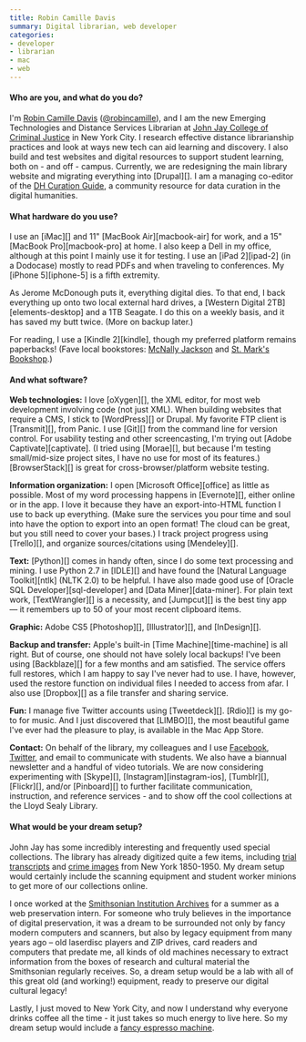 ```yaml
---
title: Robin Camille Davis
summary: Digital librarian, web developer
categories:
- developer
- librarian
- mac
- web
---
```


#### Who are you, and what do you do?

I'm [Robin Camille Davis](http://www.robincamille.com/ "Robin's website.") ([@robincamille](https://twitter.com/robincamille "Robin on Twitter.")), and I am the new Emerging Technologies and Distance Services Librarian at [John Jay College of Criminal Justice](http://www.jjay.cuny.edu/ "The library's website.") in New York City. I research effective distance librarianship practices and look at ways new tech can aid learning and discovery. I also build and test websites and digital resources to support student learning, both on - and off - campus. Currently, we are redesigning the main library website and migrating everything into [Drupal][]. I am a managing co-editor of the [DH Curation Guide](http://guide.dhcuration.org/ "The DH Curation Guide's site."), a community resource for data curation in the digital humanities.

#### What hardware do you use?

I use an [iMac][] and 11" [MacBook Air][macbook-air] for work, and a 15" [MacBook Pro][macbook-pro] at home. I also keep a Dell in my office, although at this point I mainly use it for testing. I use an [iPad 2][ipad-2] (in a Dodocase) mostly to read PDFs and when traveling to conferences. My [iPhone 5][iphone-5] is a fifth extremity.

As Jerome McDonough puts it, everything digital dies. To that end, I back everything up onto two local external hard drives, a [Western Digital 2TB][elements-desktop] and a 1TB Seagate. I do this on a weekly basis, and it has saved my butt twice. (More on backup later.)

For reading, I use a [Kindle 2][kindle], though my preferred platform remains paperbacks! (Fave local bookstores: [McNally Jackson](http://mcnallyjackson.com/ "The website of a bookstore in New York City.") and [St. Mark's Bookshop](http://www.stmarksbookshop.com/ "The website of another bookstore in New York City.").)

#### And what software?

**Web technologies:** I love [oXygen][], the XML editor, for most web development involving code (not just XML). When building websites that require a CMS, I stick to [WordPress][] or Drupal. My favorite FTP client is [Transmit][], from Panic. I use [Git][] from the command line for version control. For usability testing and other screencasting, I'm trying out [Adobe Captivate][captivate]. (I tried using [Morae][], but because I'm testing small/mid-size project sites, I have no use for most of its features.) [BrowserStack][] is great for cross-browser/platform website testing.

**Information organization:** I open [Microsoft Office][office] as little as possible. Most of my word processing happens in [Evernote][], either online or in the app. I love it because they have an export-into-HTML function I use to back up everything. (Make sure the services you pour time and soul into have the option to export into an open format! The cloud can be great, but you still need to cover your bases.) I track project progress using [Trello][], and organize sources/citations using [Mendeley][]. 

**Text:** [Python][] comes in handy often, since I do some text processing and mining. I use Python 2.7 in [IDLE][] and have found the [Natural Language Toolkit][ntlk] (NLTK 2.0) to be helpful. I have also made good use of [Oracle SQL Developer][sql-developer] and [Data Miner][data-miner]. For plain text work, [TextWrangler][] is a necessity, and [Jumpcut][] is the best tiny app — it remembers up to 50 of your most recent clipboard items.

**Graphic:** Adobe CS5 [Photoshop][], [Illustrator][], and [InDesign][].

**Backup and transfer:** Apple's built-in [Time Machine][time-machine] is all right. But of course, one should not have solely local backups! I've been using [Backblaze][] for a few months and am satisfied. The service offers full restores, which I am happy to say I've never had to use. I have, however, used the restore function on individual files I needed to access from afar. I also use [Dropbox][] as a file transfer and sharing service. 

**Fun:** I manage five Twitter accounts using [Tweetdeck][]. [Rdio][] is my go-to for music. And I just discovered that [LIMBO][], the most beautiful game I've ever had the pleasure to play, is available in the Mac App Store.

**Contact:** On behalf of the library, my colleagues and I use [Facebook](https://www.facebook.com/pages/John-Jay-College-Library/291505825471 "The library Facebook account."), [Twitter](http://twitter.com/johnjaylibrary "The library's Twitter account."), and email to communicate with students. We also have a biannual newsletter and a handful of video tutorials. We are now considering experimenting with [Skype][], [Instagram][instagram-ios], [Tumblr][], [Flickr][], and/or [Pinboard][] to further facilitate communication, instruction, and reference services - and to show off the cool collections at the Lloyd Sealy Library.

#### What would be your dream setup?

John Jay has some incredibly interesting and frequently used special collections. The library has already digitized quite a few items, including [trial transcripts](http://www.lib.jjay.cuny.edu/crimeinny/trials/ "The library's trial transcripts site.") and [crime images](http://dig.lib.jjay.cuny.edu/cgi-bin/library.exe?site=localhost&a=p&p=about&c=newcrime&l=en&w=utf-8 "The library's crime images site.") from New York 1850-1950. My dream setup would certainly include the scanning equipment and student worker minions to get more of our collections online.

I once worked at the [Smithsonian Institution Archives](http://siarchives.si.edu/ "The Smithsonian Archives' website.") for a summer as a web preservation intern. For someone who truly believes in the importance of digital preservation, it was a dream to be surrounded not only by fancy modern computers and scanners, but also by legacy equipment from many years ago – old laserdisc players and ZIP drives, card readers and computers that predate me, all kinds of old machines necessary to extract information from the boxes of research and cultural material the Smithsonian regularly receives. So, a dream setup would be a lab with all of this great old (and working!) equipment, ready to preserve our digital cultural legacy!

Lastly, I just moved to New York City, and now I understand why everyone drinks coffee all the time - it just takes so much energy to live here. So my dream setup would include a [fancy espresso machine](https://svpply.com/shop/categories/home?search=espresso%20machine "A search for espresso machines on Svpply.").